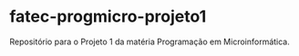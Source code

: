 # fatec-progmicro-projeto1
Repositório para o Projeto 1 da matéria Programação em Microinformática.
